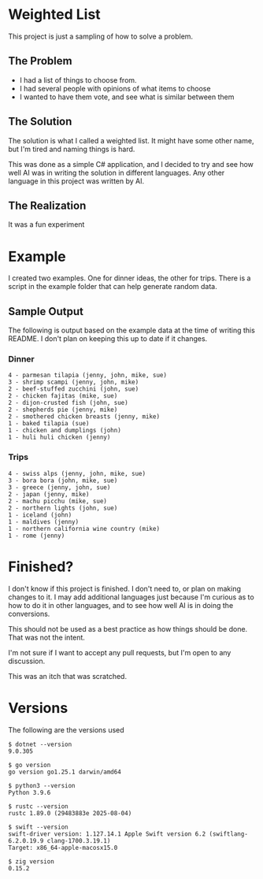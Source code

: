 # Weighted List

This project is just a sampling of how to solve a problem.

## The Problem
- I had a list of things to choose from.
- I had several people with opinions of what items to choose
- I wanted to have them vote, and see what is similar between them

## The Solution
The solution is what I called a weighted list. It might have some other name, but I'm tired and naming things is hard.

This was done as a simple C# application, and I decided to try and see how well AI was in writing the solution in different languages. Any other language in this project was written by AI.

## The Realization
It was a fun experiment

# Example
I created two examples. One for dinner ideas, the other for trips. There is a script in the example folder that can help generate random data.

## Sample Output
The following is output based on the example data at the time of writing this README. I don't plan on keeping this up to date if it changes.

### Dinner

```
4 - parmesan tilapia (jenny, john, mike, sue)
3 - shrimp scampi (jenny, john, mike)
2 - beef-stuffed zucchini (john, sue)
2 - chicken fajitas (mike, sue)
2 - dijon-crusted fish (john, sue)
2 - shepherds pie (jenny, mike)
2 - smothered chicken breasts (jenny, mike)
1 - baked tilapia (sue)
1 - chicken and dumplings (john)
1 - huli huli chicken (jenny)
```

### Trips

```
4 - swiss alps (jenny, john, mike, sue)
3 - bora bora (john, mike, sue)
3 - greece (jenny, john, sue)
2 - japan (jenny, mike)
2 - machu picchu (mike, sue)
2 - northern lights (john, sue)
1 - iceland (john)
1 - maldives (jenny)
1 - northern california wine country (mike)
1 - rome (jenny)
```

# Finished?
I don't know if this project is finished. I don't need to, or plan on making changes to it. I may add additional languages just because I'm curious as to how to do it in other languages, and to see how well AI is in doing the conversions.

This should not be used as a best practice as how things should be done. That was not the intent.

I'm not sure if I want to accept any pull requests, but I'm open to any discussion.

This was an itch that was scratched.

# Versions 
The following are the versions used

```shell
$ dotnet --version
9.0.305

$ go version
go version go1.25.1 darwin/amd64

$ python3 --version
Python 3.9.6

$ rustc --version            
rustc 1.89.0 (29483883e 2025-08-04)

$ swift --version
swift-driver version: 1.127.14.1 Apple Swift version 6.2 (swiftlang-6.2.0.19.9 clang-1700.3.19.1)
Target: x86_64-apple-macosx15.0

$ zig version
0.15.2

```
